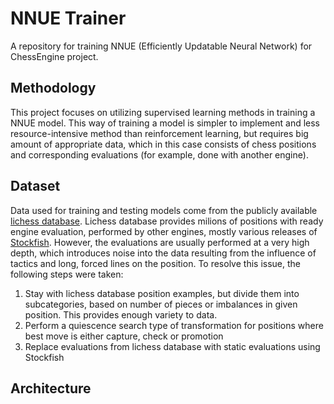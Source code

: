 # NNUE Trainer

A repository for training NNUE (Efficiently Updatable Neural Network) for ChessEngine project.

## Methodology
This project focuses on utilizing supervised learning methods in training a NNUE model. This way of training a model is simpler to implement and less resource-intensive method than reinforcement learning, but requires big amount of appropriate data, which in this case consists of chess positions and corresponding evaluations (for example, done with another engine).

## Dataset
Data used for training and testing models come from the publicly available [lichess database](https://database.lichess.org/#evals). 
Lichess database provides milions of positions with ready engine evaluation, performed by other engines, mostly various releases of [Stockfish](https://github.com/official-stockfish/Stockfish). However, the evaluations are usually performed at a very high depth, which introduces noise into the data resulting from the influence of tactics and long, forced lines on the position. To resolve this issue, the following steps were taken:
1. Stay with lichess database position examples, but divide them into subcategories, based on number of pieces or imbalances in given position. This provides enough variety to data.
2. Perform a quiescence search type of transformation for positions where best move is either capture, check or promotion
3. Replace evaluations from lichess database with static evaluations using Stockfish

## Architecture
